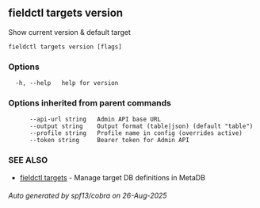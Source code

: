 ## fieldctl targets version

Show current version & default target

```
fieldctl targets version [flags]
```

### Options

```
  -h, --help   help for version
```

### Options inherited from parent commands

```
      --api-url string   Admin API base URL
      --output string    Output format (table|json) (default "table")
      --profile string   Profile name in config (overrides active)
      --token string     Bearer token for Admin API
```

### SEE ALSO

* [fieldctl targets](fieldctl_targets.md)	 - Manage target DB definitions in MetaDB

###### Auto generated by spf13/cobra on 26-Aug-2025
